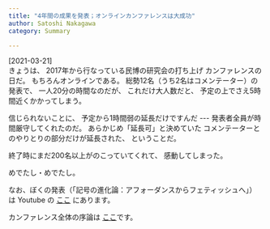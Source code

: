 ```yaml
---
title: "4年間の成果を発表；オンラインカンファレンスは大成功"
author: Satoshi Nakagawa
category: Summary

---
```


[2021-03-21]  
 きょうは、
2017年から行なっている民博の研究会の打ち上げ
カンファレンスの日だ。
もちろんオンラインである。
総勢12名（うち2名はコメンテーター）の発表で、
一人20分の時間なのだが、
これだけ大人数だと、
予定の上でさえ5時間近くかかってしまう。

 信じられないことに、
予定から1時間弱の延長だけですんだ ---
発表者全員が時間厳守してくれたのだ。
あらかじめ「延長可」と決めていた
コメンテーターとのやりとりの部分だけが延長された、
ということだ。

 終了時にまだ200名以上がのこっていてくれて、
感動してしまった。

 めでたし・めでたし。

 なお、ぼくの発表（「記号の進化論：アフォーダンスからフェティッシュへ」）
は Youtube の
[ここ](https://youtu.be/5Vscr3VgnAg) にあります。

<!--more-->

 カンファレンス全体の序論は
[ここ](https://youtu.be/qajf30DJiZc)です。

